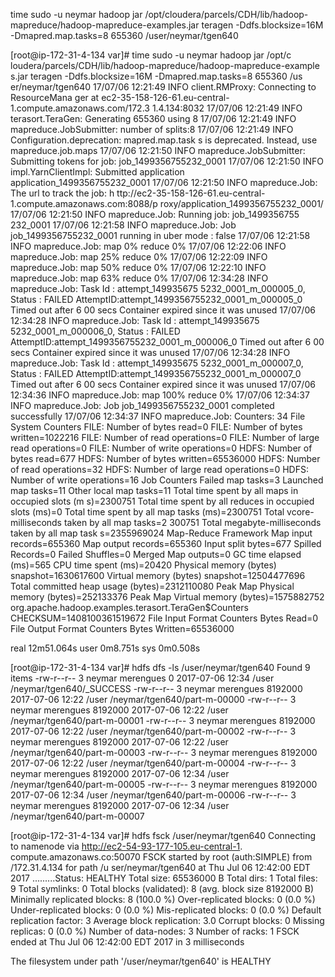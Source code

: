 time sudo -u neymar hadoop jar /opt/cloudera/parcels/CDH/lib/hadoop-mapreduce/hadoop-mapreduce-examples.jar teragen -Ddfs.blocksize=16M -Dmapred.map.tasks=8 655360 /user/neymar/tgen640

[root@ip-172-31-4-134 var]# time sudo -u neymar hadoop jar /opt/c
loudera/parcels/CDH/lib/hadoop-mapreduce/hadoop-mapreduce-example
s.jar teragen -Ddfs.blocksize=16M -Dmapred.map.tasks=8 655360 /us
er/neymar/tgen640
17/07/06 12:21:49 INFO client.RMProxy: Connecting to ResourceMana
ger at ec2-35-158-126-61.eu-central-1.compute.amazonaws.com/172.3
1.4.134:8032
17/07/06 12:21:49 INFO terasort.TeraGen: Generating 655360 using 
8
17/07/06 12:21:49 INFO mapreduce.JobSubmitter: number of splits:8
17/07/06 12:21:49 INFO Configuration.deprecation: mapred.map.task
s is deprecated. Instead, use mapreduce.job.maps
17/07/06 12:21:50 INFO mapreduce.JobSubmitter: Submitting tokens 
for job: job_1499356755232_0001
17/07/06 12:21:50 INFO impl.YarnClientImpl: Submitted application
 application_1499356755232_0001
17/07/06 12:21:50 INFO mapreduce.Job: The url to track the job: h
ttp://ec2-35-158-126-61.eu-central-1.compute.amazonaws.com:8088/p
roxy/application_1499356755232_0001/
17/07/06 12:21:50 INFO mapreduce.Job: Running job: job_1499356755
232_0001
17/07/06 12:21:58 INFO mapreduce.Job: Job job_1499356755232_0001 
running in uber mode : false
17/07/06 12:21:58 INFO mapreduce.Job:  map 0% reduce 0%
17/07/06 12:22:06 INFO mapreduce.Job:  map 25% reduce 0%
17/07/06 12:22:09 INFO mapreduce.Job:  map 50% reduce 0%
17/07/06 12:22:10 INFO mapreduce.Job:  map 63% reduce 0%
17/07/06 12:34:28 INFO mapreduce.Job: Task Id : attempt_149935675
5232_0001_m_000005_0, Status : FAILED
AttemptID:attempt_1499356755232_0001_m_000005_0 Timed out after 6
00 secs
Container expired since it was unused
17/07/06 12:34:28 INFO mapreduce.Job: Task Id : attempt_149935675
5232_0001_m_000006_0, Status : FAILED
AttemptID:attempt_1499356755232_0001_m_000006_0 Timed out after 6
00 secs
Container expired since it was unused
17/07/06 12:34:28 INFO mapreduce.Job: Task Id : attempt_149935675
5232_0001_m_000007_0, Status : FAILED
AttemptID:attempt_1499356755232_0001_m_000007_0 Timed out after 6
00 secs
Container expired since it was unused
17/07/06 12:34:36 INFO mapreduce.Job:  map 100% reduce 0%
17/07/06 12:34:37 INFO mapreduce.Job: Job job_1499356755232_0001 
completed successfully
17/07/06 12:34:37 INFO mapreduce.Job: Counters: 34
        File System Counters
                FILE: Number of bytes read=0
                FILE: Number of bytes written=1022216
                FILE: Number of read operations=0
                FILE: Number of large read operations=0
                FILE: Number of write operations=0
                HDFS: Number of bytes read=677
                HDFS: Number of bytes written=65536000
                HDFS: Number of read operations=32
                HDFS: Number of large read operations=0
                HDFS: Number of write operations=16
        Job Counters 
                Failed map tasks=3
                Launched map tasks=11
                Other local map tasks=11
                Total time spent by all maps in occupied slots (m
s)=2300751
                Total time spent by all reduces in occupied slots
 (ms)=0
                Total time spent by all map tasks (ms)=2300751
                Total vcore-milliseconds taken by all map tasks=2
300751
                Total megabyte-milliseconds taken by all map task
s=2355969024
        Map-Reduce Framework
                Map input records=655360
                Map output records=655360
                Input split bytes=677
                Spilled Records=0
                Failed Shuffles=0
                Merged Map outputs=0
                GC time elapsed (ms)=565
                CPU time spent (ms)=20420
                Physical memory (bytes) snapshot=1630617600
                Virtual memory (bytes) snapshot=12504477696
                Total committed heap usage (bytes)=2312110080
                Peak Map Physical memory (bytes)=252133376
                Peak Map Virtual memory (bytes)=1575882752
        org.apache.hadoop.examples.terasort.TeraGen$Counters
                CHECKSUM=1408100361519672
        File Input Format Counters 
                Bytes Read=0
        File Output Format Counters 
                Bytes Written=65536000

real    12m51.064s
user    0m8.751s
sys     0m0.508s

[root@ip-172-31-4-134 var]# hdfs dfs -ls /user/neymar/tgen640
Found 9 items
-rw-r--r--   3 neymar merengues          0 2017-07-06 12:34 /user
/neymar/tgen640/_SUCCESS
-rw-r--r--   3 neymar merengues    8192000 2017-07-06 12:22 /user
/neymar/tgen640/part-m-00000
-rw-r--r--   3 neymar merengues    8192000 2017-07-06 12:22 /user
/neymar/tgen640/part-m-00001
-rw-r--r--   3 neymar merengues    8192000 2017-07-06 12:22 /user
/neymar/tgen640/part-m-00002
-rw-r--r--   3 neymar merengues    8192000 2017-07-06 12:22 /user
/neymar/tgen640/part-m-00003
-rw-r--r--   3 neymar merengues    8192000 2017-07-06 12:22 /user
/neymar/tgen640/part-m-00004
-rw-r--r--   3 neymar merengues    8192000 2017-07-06 12:34 /user
/neymar/tgen640/part-m-00005
-rw-r--r--   3 neymar merengues    8192000 2017-07-06 12:34 /user
/neymar/tgen640/part-m-00006
-rw-r--r--   3 neymar merengues    8192000 2017-07-06 12:34 /user
/neymar/tgen640/part-m-00007

[root@ip-172-31-4-134 var]# hdfs fsck /user/neymar/tgen640
Connecting to namenode via http://ec2-54-93-177-105.eu-central-1.
compute.amazonaws.co:50070
FSCK started by root (auth:SIMPLE) from /172.31.4.134 for path /u
ser/neymar/tgen640 at Thu Jul 06 12:42:00 EDT 2017
.........Status: HEALTHY
 Total size:    65536000 B
 Total dirs:    1
 Total files:   9
 Total symlinks:                0
 Total blocks (validated):      8 (avg. block size 8192000 B)
 Minimally replicated blocks:   8 (100.0 %)
 Over-replicated blocks:        0 (0.0 %)
 Under-replicated blocks:       0 (0.0 %)
 Mis-replicated blocks:         0 (0.0 %)
 Default replication factor:    3
 Average block replication:     3.0
 Corrupt blocks:                0
 Missing replicas:              0 (0.0 %)
 Number of data-nodes:          3
 Number of racks:               1
FSCK ended at Thu Jul 06 12:42:00 EDT 2017 in 3 milliseconds


The filesystem under path '/user/neymar/tgen640' is HEALTHY